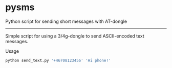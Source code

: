 pysms
=====

Python script for sending short messages with AT-dongle

-----

Simple script for using a 3/4g-dongle to send ASCII-encoded text messages.

Usage
``` bash
python send_text.py '+46708123456' 'Hi phone!'
```
